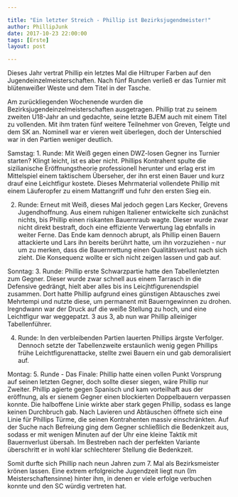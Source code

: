 ```yaml
---

title: "Ein letzter Streich - Phillip ist Bezirksjugendmeister!"
author: PhillipJunk
date: 2017-10-23 22:00:00
tags: [Erste]
layout: post

---
```

Dieses Jahr vertrat Phillip ein letztes Mal die Hiltruper Farben auf den Jugendeinzelmeisterschaften. Nach fünf Runden verließ er das Turnier mit blütenweißer Weste und dem Titel in der Tasche.
<!-- continue -->
Am zurückliegenden Wochenende wurden die Bezirksjugendeinzelmeisterschaften ausgetragen. Phillip trat zu seinem zweiten U18-Jahr an und gedachte, seine letzte BJEM auch mit einem Titel zu vollenden.
Mit ihm traten fünf weitere Teilnehmer von Greven, Telgte und dem SK an. Nominell war er vieren weit überlegen, doch der Unterschied war in den Partien weniger deutlich.

Samstag: 1. Runde: Mit Weiß gegen einen DWZ-losen Gegner ins Turnier starten? Klingt leicht, ist es aber nicht. Phillips Kontrahent spulte die sizilianische Eröffnungstheorie professionell herunter und erlag erst im Mittelspiel einem taktischem Überseher, der ihn erst einen Bauer und kurz drauf eine Leichtfigur kostete. Dieses Mehrmaterial vollendete Phillip mit einem Läuferopfer zu einem Mattangriff und fuhr den ersten Sieg ein.

2. Runde: Erneut mit Weiß, dieses Mal jedoch gegen Lars Kecker, Grevens Jugendhoffnung. Aus einem ruhigen Italiener entwickelte sich zunächst nichts, bis Phillip einen riskanten Bauernraub wagte. Dieser wurde zwar nicht direkt bestraft, doch eine effiziente Verwertung lag ebnfalls in weiter Ferne. Das Ende kam dennoch abrupt, als Phillip einen Bauern attackierte und Lars ihn bereits berührt hatte, um ihn vorzuziehen - nur um zu merken, dass die Bauernrettung einen Qualitätsverlust nach sich zieht. Die Konsequenz wollte er sich nicht zeigen lassen und gab auf.

Sonntag: 3. Runde: Phillip erste Schwarzpartie hatte den Tabellenletzten zum Gegner. Dieser wurde zwar schnell aus einem Tarrasch in die Defensive gedrängt, hielt aber alles bis ins Leicjhtfigurenendspiel zusammen. Dort hatte Phillip aufgrund eines günstigen Abtausches zwei Mehrtempi und nutzte diese, um permanent mit Bauerngewinnen zu drohen. Iregndwann war der Druck auf die weiße Stellung zu hoch, und eine Leichtfigur war weggepatzt. 3 aus 3, ab nun war Phillip alleiniger Tabellenführer.

4. Runde: In den verbleibenden Partien lauerten Phillips ärgste Verfolger. Dennoch setzte der Tabellenzweite erstaunlich wenig gegen Phillips frühe Leichtfigurenattacke, stellte zwei Bauern ein und gab demoralisiert auf.

Montag: 5. Runde - Das Finale: Phillip hatte einen vollen Punkt Vorsprung auf seinen letzten Gegner, doch sollte dieser siegen, wäre Phillip nur Zweiter. Phillip agierte gegen Spanisch und kam vorteilhaft aus der eröffnung, als er sienem Gegner einen blockierten Doppelbauern verpassen konnte. Die halboffene Linie wirkte aber stark gegen Phillip, sodass es lange keinen Durchbruch gab. Nach Lavieren und Abtäuschen öffnete sich eine Linie für Phillips Türme, die seinen Kontrahenten massiv einschränkten. Auf der Suche nach Befreiung ging dem Gegner schließlich die Bedenkzeit aus, sodass er mit wenigen Minuten auf der Uhr eine kleine Taktik mit Bauernverlust übersah. Im Bestreben nach der perfekten Variante überschritt er in wohl klar schlechterer Stellung die Bedenkzeit.

Somit durfte sich Phillip nach neun Jahren zum 7. Mal als Bezirksmeister krönen lassen. Eine extrem erfolgreiche Jugendzeit liegt nun (Im Meisterschaftensinne) hinter ihm, in denen er viele erfolge verbuchen konnte und den SC würdig vertreten hat.
